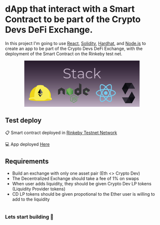 # dApp that interact with a Smart Contract to be part of the Crypto Devs DeFi Exchange.

In this project I'm going to use [React](https://reactjs.org/), [Solidity](https://soliditylang.org/), [Hardhat](https://hardhat.org/), and [Node.js](https://nodejs.org/) to create an app to be part of the Crypto Devs DeFi Exchange, with the deployment of the Smart Contract on
the Rinkeby test net.



<p align="center"><img src='https://raw.githubusercontent.com/MartinIglesias86/Whitelist-Dapp-SmartContract/master/readmeimg/banner-github.png' width="75%" height="75%" ></p>

## Test deploy
📋 Smart contract deployed in [Rinkeby Testnet Network](https://rinkeby.etherscan.io/address/0x049955f7c5e1F5faf2Ee2107203915eB0FeA09d6)

💻 App deployed [Here](https://crypto-devs-de-fi-exchange-d-app.vercel.app/)

## Requirements
* Build an exchange with only one asset pair (Eth <> Crypto Dev)
* The Decentralized Exchange should take a fee of 1% on swaps
* When user adds liquidity, they should be given Crypto Dev LP tokens (Liquidity Provider tokens)
* CD LP tokens should be given propotional to the Ether user is willing to add to the liquidity<br><br>
### Lets start building 🚀
